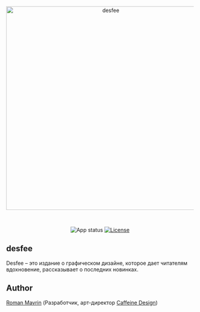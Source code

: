 <div align="center">
  <br />
  <p>
    <a><img src="https://github.com/Roman-Mavrin/desfee/Logo.jpg" width="546" alt="desfee" /></a>
  </p>
  <br />
  <p>
    <a><img src="https://img.shields.io/badge/Status-Prototype-red?color=9F3A3A" alt="App status" /></a>
    <a href="https://opensource.org/licenses/Apache-2.0"><img src="https://img.shields.io/badge/License-Apache--2.0-black?maxAge=3600" alt="License" /></a>
  </p>
</div>

## desfee
Desfee – это издание о графическом дизайне, которое дает читателям вдохновение, рассказывает о последних новинках.

## Author
[Roman Mavrin](https://github.com/Roman-Mavrin) (Разработчик, арт-директор [Caffeine Design](https://vk.com/caffeine.design))
